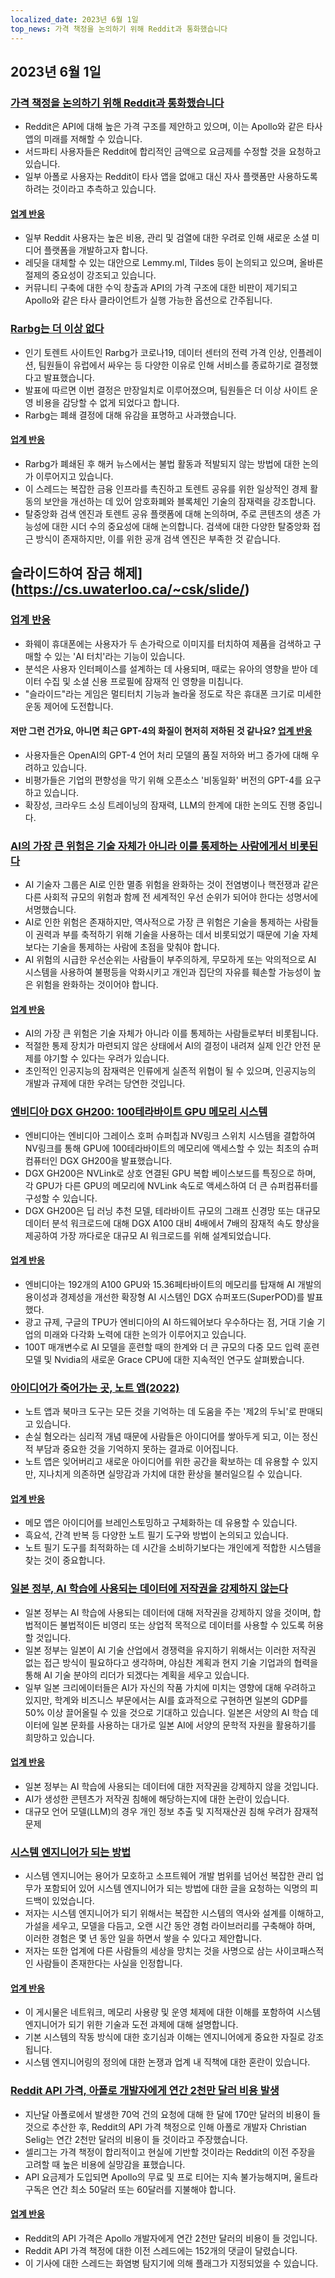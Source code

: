 ```yaml
---
localized_date: 2023년 6월 1일
top_news: 가격 책정을 논의하기 위해 Reddit과 통화했습니다
---
```


## 2023년 6월 1일

### [가격 책정을 논의하기 위해 Reddit과 통화했습니다](https://old.reddit.com/r/apolloapp/comments/13ws4w3/had_a_call_with_reddit_to_discuss_pricing_bad/)

- Reddit은 API에 대해 높은 가격 구조를 제안하고 있으며, 이는 Apollo와 같은 타사 앱의 미래를 저해할 수 있습니다.
- 서드파티 사용자들은 Reddit에 합리적인 금액으로 요금제를 수정할 것을 요청하고 있습니다.
- 일부 아폴로 사용자는 Reddit이 타사 앱을 없애고 대신 자사 플랫폼만 사용하도록 하려는 것이라고 추측하고 있습니다.

#### [업계 반응](http://news.ycombinator.com/item?id=36141083)

- 일부 Reddit 사용자는 높은 비용, 관리 및 검열에 대한 우려로 인해 새로운 소셜 미디어 플랫폼을 개발하고자 합니다.
- 레딧을 대체할 수 있는 대안으로 Lemmy.ml, Tildes 등이 논의되고 있으며, 올바른 절제의 중요성이 강조되고 있습니다.
- 커뮤니티 구축에 대한 수익 창출과 API의 가격 구조에 대한 비판이 제기되고 Apollo와 같은 타사 클라이언트가 실행 가능한 옵션으로 간주됩니다.

### [Rarbg는 더 이상 없다](https://web.archive.org/web/20230531105653/https://rarbg.to/index80.php)

- 인기 토렌트 사이트인 Rarbg가 코로나19, 데이터 센터의 전력 가격 인상, 인플레이션, 팀원들이 유럽에서 싸우는 등 다양한 이유로 인해 서비스를 종료하기로 결정했다고 발표했습니다.
- 발표에 따르면 이번 결정은 만장일치로 이루어졌으며, 팀원들은 더 이상 사이트 운영 비용을 감당할 수 없게 되었다고 합니다.
- Rarbg는 폐쇄 결정에 대해 유감을 표명하고 사과했습니다.

#### [업계 반응](http://news.ycombinator.com/item?id=36136819)

- Rarbg가 폐쇄된 후 해커 뉴스에서는 불법 활동과 적발되지 않는 방법에 대한 논의가 이루어지고 있습니다.
- 이 스레드는 복잡한 금융 인프라를 촉진하고 토렌트 공유를 위한 일상적인 경제 활동의 보안을 개선하는 데 있어 암호화폐와 블록체인 기술의 잠재력을 강조합니다.
- 탈중앙화 검색 엔진과 토렌트 공유 플랫폼에 대해 논의하며, 주로 콘텐츠의 생존 가능성에 대한 시더 수의 중요성에 대해 논의합니다. 검색에 대한 다양한 탈중앙화 접근 방식이 존재하지만, 이를 위한 공개 검색 엔진은 부족한 것 같습니다.

## 슬라이드하여 잠금 해제](https://cs.uwaterloo.ca/~csk/slide/)

### [업계 반응](http://news.ycombinator.com/item?id=36138304)

- 화웨이 휴대폰에는 사용자가 두 손가락으로 이미지를 터치하여 제품을 검색하고 구매할 수 있는 'AI 터치'라는 기능이 있습니다.
- 분석은 사용자 인터페이스를 설계하는 데 사용되며, 때로는 유아의 영향을 받아 데이터 수집 및 소셜 신용 프로필에 잠재적 인 영향을 미칩니다.
- "슬라이드"라는 게임은 멀티터치 기능과 놀라울 정도로 작은 휴대폰 크기로 미세한 운동 제어에 도전합니다.

#### 저만 그런 건가요, 아니면 최근 GPT-4의 화질이 현저히 저하된 것 같나요? [업계 반응](http://news.ycombinator.com/item?id=36134249)

- 사용자들은 OpenAI의 GPT-4 언어 처리 모델의 품질 저하와 버그 증가에 대해 우려하고 있습니다.
- 비평가들은 기업의 편향성을 막기 위해 오픈소스 '비동일화' 버전의 GPT-4를 요구하고 있습니다.
- 확장성, 크라우드 소싱 트레이닝의 잠재력, LLM의 한계에 대한 논의도 진행 중입니다.

### [AI의 가장 큰 위험은 기술 자체가 아니라 이를 통제하는 사람에게서 비롯된다](https://aisnakeoil.substack.com/p/is-avoiding-extinction-from-ai-really)

- AI 기술자 그룹은 AI로 인한 멸종 위험을 완화하는 것이 전염병이나 핵전쟁과 같은 다른 사회적 규모의 위험과 함께 전 세계적인 우선 순위가 되어야 한다는 성명서에 서명했습니다.
- AI로 인한 위험은 존재하지만, 역사적으로 가장 큰 위험은 기술을 통제하는 사람들이 권력과 부를 축적하기 위해 기술을 사용하는 데서 비롯되었기 때문에 기술 자체보다는 기술을 통제하는 사람에 초점을 맞춰야 합니다.
- AI 위험의 시급한 우선순위는 사람들이 부주의하게, 무모하게 또는 악의적으로 AI 시스템을 사용하여 불평등을 악화시키고 개인과 집단의 자유를 훼손할 가능성이 높은 위험을 완화하는 것이어야 합니다.

#### [업계 반응](http://news.ycombinator.com/item?id=36139852)

- AI의 가장 큰 위험은 기술 자체가 아니라 이를 통제하는 사람들로부터 비롯됩니다.
- 적절한 통제 장치가 마련되지 않은 상태에서 AI의 결정이 내려져 실제 인간 안전 문제를 야기할 수 있다는 우려가 있습니다.
- 초인적인 인공지능의 잠재력은 인류에게 실존적 위협이 될 수 있으며, 인공지능의 개발과 규제에 대한 우려는 당연한 것입니다.

### [엔비디아 DGX GH200: 100테라바이트 GPU 메모리 시스템](https://developer.nvidia.com/blog/announcing-nvidia-dgx-gh200-first-100-terabyte-gpu-memory-system/)

- 엔비디아는 엔비디아 그레이스 호퍼 슈퍼칩과 NV링크 스위치 시스템을 결합하여 NV링크를 통해 GPU에 100테라바이트의 메모리에 액세스할 수 있는 최초의 슈퍼컴퓨터인 DGX GH200을 발표했습니다.
- DGX GH200은 NVLink로 상호 연결된 GPU 복합 베이스보드를 특징으로 하며, 각 GPU가 다른 GPU의 메모리에 NVLink 속도로 액세스하여 더 큰 슈퍼컴퓨터를 구성할 수 있습니다.
- DGX GH200은 딥 러닝 추천 모델, 테라바이트 규모의 그래프 신경망 또는 대규모 데이터 분석 워크로드에 대해 DGX A100 대비 4배에서 7배의 잠재적 속도 향상을 제공하여 가장 까다로운 대규모 AI 워크로드를 위해 설계되었습니다.

#### [업계 반응](http://news.ycombinator.com/item?id=36133226)

- 엔비디아는 192개의 A100 GPU와 15.36페타바이트의 메모리를 탑재해 AI 개발의 용이성과 경제성을 개선한 확장형 AI 시스템인 DGX 슈퍼포드(SuperPOD)를 발표했다.
- 광고 규제, 구글의 TPU가 엔비디아의 AI 하드웨어보다 우수하다는 점, 거대 기술 기업의 미래와 다각화 노력에 대한 논의가 이루어지고 있습니다.
- 100T 매개변수로 AI 모델을 훈련할 때의 한계와 더 큰 규모의 다중 모드 입력 훈련 모델 및 Nvidia의 새로운 Grace CPU에 대한 지속적인 연구도 살펴봤습니다.

### [아이디어가 죽어가는 곳, 노트 앱(2022)](https://www.reproof.app/blog/notes-apps-help-us-forget)

- 노트 앱과 북마크 도구는 모든 것을 기억하는 데 도움을 주는 '제2의 두뇌'로 판매되고 있습니다.
- 손실 혐오라는 심리적 개념 때문에 사람들은 아이디어를 쌓아두게 되고, 이는 정신적 부담과 중요한 것을 기억하지 못하는 결과로 이어집니다.
- 노트 앱은 잊어버리고 새로운 아이디어를 위한 공간을 확보하는 데 유용할 수 있지만, 지나치게 의존하면 실망감과 가치에 대한 환상을 불러일으킬 수 있습니다.

#### [업계 반응](http://news.ycombinator.com/item?id=36136179)

- 메모 앱은 아이디어를 브레인스토밍하고 구체화하는 데 유용할 수 있습니다.
- 흑요석, 간격 반복 등 다양한 노트 필기 도구와 방법이 논의되고 있습니다.
- 노트 필기 도구를 최적화하는 데 시간을 소비하기보다는 개인에게 적합한 시스템을 찾는 것이 중요합니다.

### [일본 정부, AI 학습에 사용되는 데이터에 저작권을 강제하지 않는다](https://technomancers.ai/japan-goes-all-in-copyright-doesnt-apply-to-ai-training/)

- 일본 정부는 AI 학습에 사용되는 데이터에 대해 저작권을 강제하지 않을 것이며, 합법적이든 불법적이든 비영리 또는 상업적 목적으로 데이터를 사용할 수 있도록 허용할 것입니다.
- 일본 정부는 일본이 AI 기술 산업에서 경쟁력을 유지하기 위해서는 이러한 저작권 없는 접근 방식이 필요하다고 생각하며, 야심찬 계획과 현지 기술 기업과의 협력을 통해 AI 기술 분야의 리더가 되겠다는 계획을 세우고 있습니다.
- 일부 일본 크리에이터들은 AI가 자신의 작품 가치에 미치는 영향에 대해 우려하고 있지만, 학계와 비즈니스 부문에서는 AI를 효과적으로 구현하면 일본의 GDP를 50% 이상 끌어올릴 수 있을 것으로 기대하고 있습니다. 일본은 서양의 AI 학습 데이터에 일본 문화를 사용하는 대가로 일본 AI에 서양의 문학적 자원을 활용하기를 희망하고 있습니다.

#### [업계 반응](http://news.ycombinator.com/item?id=36144241)

- 일본 정부는 AI 학습에 사용되는 데이터에 대한 저작권을 강제하지 않을 것입니다.
- AI가 생성한 콘텐츠가 저작권 침해에 해당하는지에 대한 논란이 있습니다.
- 대규모 언어 모델(LLM)의 경우 개인 정보 추출 및 지적재산권 침해 우려가 잠재적 문제

### [시스템 엔지니어가 되는 방법](https://rachelbythebay.com/w/2023/05/30/eng/)

- 시스템 엔지니어는 용어가 모호하고 소프트웨어 개발 범위를 넘어선 복잡한 관리 업무가 포함되어 있어 시스템 엔지니어가 되는 방법에 대한 글을 요청하는 익명의 피드백이 있었습니다.
- 저자는 시스템 엔지니어가 되기 위해서는 복잡한 시스템의 역사와 설계를 이해하고, 가설을 세우고, 모델을 다듬고, 오랜 시간 동안 경험 라이브러리를 구축해야 하며, 이러한 경험은 몇 년 동안 일을 하면서 쌓을 수 있다고 제안합니다.
- 저자는 또한 업계에 다른 사람들의 세상을 망치는 것을 사명으로 삼는 사이코패스적인 사람들이 존재한다는 사실을 인정합니다.

#### [업계 반응](http://news.ycombinator.com/item?id=36133263)

- 이 게시물은 네트워크, 메모리 사용량 및 운영 체제에 대한 이해를 포함하여 시스템 엔지니어가 되기 위한 기술과 도전 과제에 대해 설명합니다.
- 기본 시스템의 작동 방식에 대한 호기심과 이해는 엔지니어에게 중요한 자질로 강조됩니다.
- 시스템 엔지니어링의 정의에 대한 논쟁과 업계 내 직책에 대한 혼란이 있습니다.

### [Reddit API 가격, 아폴로 개발자에게 연간 2천만 달러 비용 발생](https://daringfireball.net/linked/2023/05/31/reddit-apollo-api-pricing)

- 지난달 아폴로에서 발생한 70억 건의 요청에 대해 한 달에 170만 달러의 비용이 들 것으로 추산한 후, Reddit의 API 가격 책정으로 인해 아폴로 개발자 Christian Selig는 연간 2천만 달러의 비용이 들 것이라고 주장했습니다.
- 셀리그는 가격 책정이 합리적이고 현실에 기반할 것이라는 Reddit의 이전 주장을 고려할 때 높은 비용에 실망감을 표했습니다.
- API 요금제가 도입되면 Apollo의 무료 및 프로 티어는 지속 불가능해지며, 울트라 구독은 연간 최소 50달러 또는 60달러를 지불해야 합니다.

#### [업계 반응](http://news.ycombinator.com/item?id=36142285)

- Reddit의 API 가격은 Apollo 개발자에게 연간 2천만 달러의 비용이 들 것입니다.
- Reddit API 가격 책정에 대한 이전 스레드에는 152개의 댓글이 달렸습니다.
- 이 기사에 대한 스레드는 화염병 탐지기에 의해 플래그가 지정되었을 수 있습니다.
